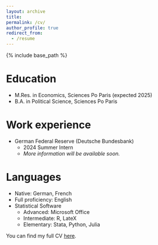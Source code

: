 ```yaml
---
layout: archive
title:
permalink: /cv/
author_profile: true
redirect_from:
  - /resume
---
```


{% include base_path %}

Education
======
* M.Res. in Economics, Sciences Po Paris (expected 2025)
* B.A. in Political Science, Sciences Po Paris

Work experience
======
* German Federal Reserve (Deutsche Bundesbank)
  * 2024 Summer Intern
  * *More information will be available soon.*
  
Languages
======
* Native: German, French
* Full proficiency: English
* Statistical Software
  * Advanced: Microsoft Office
  * Intermediate: R, LateX
  * Elementary: Stata, Python, Julia

You can find my full CV [here]().
